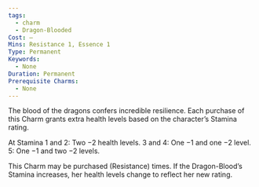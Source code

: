 ```yaml
---
tags:
  - charm
  - Dragon-Blooded
Cost: —
Mins: Resistance 1, Essence 1
Type: Permanent
Keywords:
  - None
Duration: Permanent
Prerequisite Charms:
  - None
---
```

The blood of the dragons confers incredible resilience. Each purchase of this Charm grants extra health levels based on the character’s Stamina rating. 

At Stamina 1 and 2: Two −2 health levels. 
3 and 4: One −1 and one −2 level. 
5: One −1 and two −2 levels. 

This Charm may be purchased (Resistance) times. If the Dragon-Blood’s Stamina increases, her health levels change to reflect her new rating.